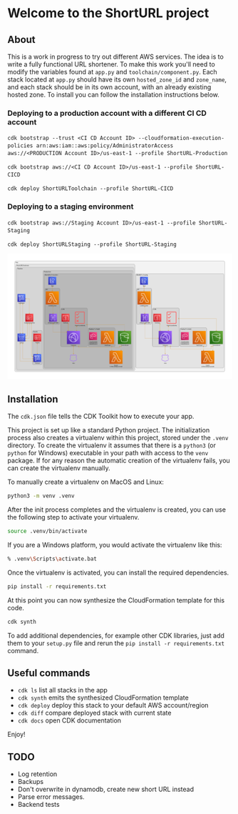 
# Welcome to the ShortURL project

## About

This is a work in progress to try out different AWS services.  The idea is to write a fully functional URL shortener. To make this work you'll need to modify the variables found at `app.py` and `toolchain/component.py`. Each stack located at `app.py` should have its own `hosted_zone_id` and `zone_name`, and each stack should be in its own account, with an already existing hosted zone. To install you can follow the installation instructions below.

### Deploying to a production account with a different CI CD account

`cdk bootstrap --trust <CI CD Account ID> --cloudformation-execution-policies arn:aws:iam::aws:policy/AdministratorAccess  aws://<PRODUCTION Account ID>/us-east-1 --profile ShortURL-Production`

`cdk bootstrap aws://<CI CD Account ID>/us-east-1 --profile ShortURL-CICD`

`cdk deploy ShortURLToolchain --profile ShortURL-CICD`

### Deploying to a staging environment

`cdk bootstrap aws://Staging Account ID>/us-east-1 --profile ShortURL-Staging`

`cdk deploy ShortURLStaging --profile ShortURL-Staging`

![Infrastructure](/images/diagram.png)

## Installation

The `cdk.json` file tells the CDK Toolkit how to execute your app.

This project is set up like a standard Python project.  The initialization
process also creates a virtualenv within this project, stored under the `.venv`
directory.  To create the virtualenv it assumes that there is a `python3`
(or `python` for Windows) executable in your path with access to the `venv`
package. If for any reason the automatic creation of the virtualenv fails,
you can create the virtualenv manually.

To manually create a virtualenv on MacOS and Linux:

```sh
python3 -m venv .venv
```

After the init process completes and the virtualenv is created, you can use the following
step to activate your virtualenv.

```sh
source .venv/bin/activate
```

If you are a Windows platform, you would activate the virtualenv like this:

```sh
% .venv\Scripts\activate.bat
```

Once the virtualenv is activated, you can install the required dependencies.

```sh
pip install -r requirements.txt
```

At this point you can now synthesize the CloudFormation template for this code.

```sh
cdk synth
```

To add additional dependencies, for example other CDK libraries, just add
them to your `setup.py` file and rerun the `pip install -r requirements.txt`
command.

## Useful commands

* `cdk ls`          list all stacks in the app
* `cdk synth`       emits the synthesized CloudFormation template
* `cdk deploy`      deploy this stack to your default AWS account/region
* `cdk diff`        compare deployed stack with current state
* `cdk docs`        open CDK documentation

Enjoy!

## TODO

* Log retention
* Backups
* Don't overwrite in dynamodb, create new short URL instead
* Parse error messages.
* Backend tests
